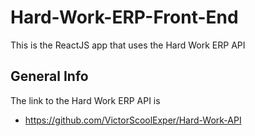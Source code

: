 # Hard-Work-ERP-Front-End
This is the ReactJS app that uses the Hard Work ERP API

## General Info
The link to the Hard Work ERP API is 
- https://github.com/VictorScoolExper/Hard-Work-API
